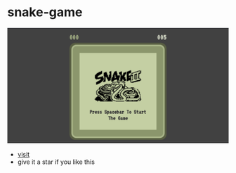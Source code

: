 # snake-game
![](./Screenshot%20(23).png)
- [visit](https://pratham5368.github.io/snake-game/)
- give it a star if you like this 
